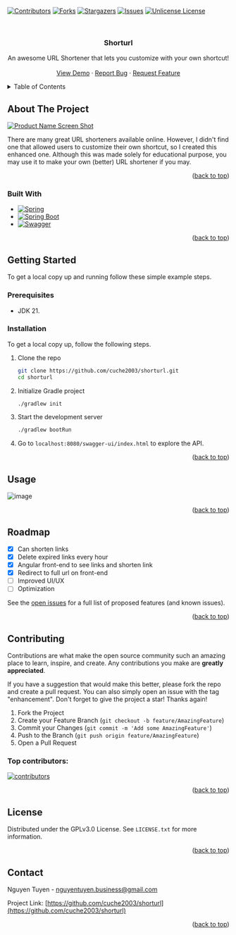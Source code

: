 <a id="readme-top"></a>

[![Contributors][contributors-shield]][contributors-url]
[![Forks][forks-shield]][forks-url]
[![Stargazers][stars-shield]][stars-url]
[![Issues][issues-shield]][issues-url]
[![Unlicense License][license-shield]][license-url]


<!-- PROJECT LOGO -->
<br />
<div align="center">
  <h3 align="center">Shorturl</h3>

  <p align="center">
    An awesome URL Shortener that lets you customize with your own shortcut!
    <br />
    <br />
    <a href="https://github.com/cuche2003/shorturl">View Demo</a>
    &middot;
    <a href="https://github.com/cuche2003/shorturl/issues/new?labels=bug&template=bug-report---.md">Report Bug</a>
    &middot;
    <a href="https://github.com/cuche2003/shorturl/issues/new?labels=enhancement&template=feature-request---.md">Request Feature</a>
  </p>
</div>



<!-- TABLE OF CONTENTS -->
<details>
  <summary>Table of Contents</summary>
  <ol>
    <li>
      <a href="#about-the-project">About The Project</a>
      <ul>
        <li><a href="#built-with">Built With</a></li>
      </ul>
    </li>
    <li>
      <a href="#getting-started">Getting Started</a>
      <ul>
        <li><a href="#prerequisites">Prerequisites</a></li>
        <li><a href="#installation">Installation</a></li>
      </ul>
    </li>
    <li><a href="#usage">Usage</a></li>
    <li><a href="#roadmap">Roadmap</a></li>
    <li><a href="#contributing">Contributing</a></li>
    <li><a href="#license">License</a></li>
    <li><a href="#contact">Contact</a></li>
    <!-- <li><a href="#acknowledgments">Acknowledgments</a></li> -->
  </ol>
</details>



<!-- ABOUT THE PROJECT -->
## About The Project

[![Product Name Screen Shot][product-screenshot]](https://example.com)

There are many great URL shorteners available online. However, I didn't find one that allowed users to customize their own shortcut, so I created this enhanced one. Although this was made solely for educational purpose, you may use it to make your own (better) URL shortener if you may.

<p align="right">(<a href="#readme-top">back to top</a>)</p>


### Built With

* [![Spring][Spring-logo]][Spring-url]
* [![Spring Boot][SpringBoot-logo]][SpringBoot-url]
* [![Swagger][Swagger-logo]][Swagger-url]

<p align="right">(<a href="#readme-top">back to top</a>)</p>



<!-- GETTING STARTED -->
## Getting Started

To get a local copy up and running follow these simple example steps.

### Prerequisites

- JDK 21.

### Installation

To get a local copy up, follow the following steps.

1. Clone the repo
   ```sh
   git clone https://github.com/cuche2003/shorturl.git
   cd shorturl
   ```
3. Initialize Gradle project
   ```sh
   ./gradlew init
   ```
4. Start the development server
   ```sh
   ./gradlew bootRun
   ```
5. Go to `localhost:8080/swagger-ui/index.html` to explore the API.

<p align="right">(<a href="#readme-top">back to top</a>)</p>


<!-- USAGE EXAMPLES -->
## Usage

![image](https://github.com/user-attachments/assets/0d767256-1aaf-41aa-a858-cf9ac856d4b3)


<p align="right">(<a href="#readme-top">back to top</a>)</p>


<!-- ROADMAP -->
## Roadmap

- [x] Can shorten links
- [x] Delete expired links every hour
- [x] Angular front-end to see links and shorten link
- [x] Redirect to full url on front-end
- [ ] Improved UI/UX
- [ ] Optimization

See the [open issues](https://github.com/cuche2003/shorturl/issues) for a full list of proposed features (and known issues).

<p align="right">(<a href="#readme-top">back to top</a>)</p>



<!-- CONTRIBUTING -->
## Contributing

Contributions are what make the open source community such an amazing place to learn, inspire, and create. Any contributions you make are **greatly appreciated**.

If you have a suggestion that would make this better, please fork the repo and create a pull request. You can also simply open an issue with the tag "enhancement".
Don't forget to give the project a star! Thanks again!

1. Fork the Project
2. Create your Feature Branch (`git checkout -b feature/AmazingFeature`)
3. Commit your Changes (`git commit -m 'Add some AmazingFeature'`)
4. Push to the Branch (`git push origin feature/AmazingFeature`)
5. Open a Pull Request

### Top contributors:

<a href="https://github.com/cuche2003/shorturl/graphs/contributors">
  <img src="https://contrib.rocks/image?repo=cuche2003/shorturl" alt="contributors"/>
</a>

<p align="right">(<a href="#readme-top">back to top</a>)</p>



<!-- LICENSE -->
## License

Distributed under the GPLv3.0 License. See `LICENSE.txt` for more information.

<p align="right">(<a href="#readme-top">back to top</a>)</p>



<!-- CONTACT -->
## Contact

Nguyen Tuyen - nguyentuyen.business@gmail.com

Project Link: [https://github.com/cuche2003/shorturl](https://github.com/cuche2003/shorturl)

<p align="right">(<a href="#readme-top">back to top</a>)</p>



<!-- ACKNOWLEDGMENTS -->
<!--
## Acknowledgments

Use this space to list resources you find helpful and would like to give credit to.

<p align="right">(<a href="#readme-top">back to top</a>)</p>
-->


<!-- MARKDOWN LINKS & IMAGES -->
<!-- https://www.markdownguide.org/basic-syntax/#reference-style-links -->
[contributors-shield]: https://img.shields.io/github/contributors/cuche2003/shorturl.svg?style=for-the-badge
[contributors-url]: https://github.com/cuche2003/shorturl/graphs/contributors
[forks-shield]: https://img.shields.io/github/forks/cuche2003/shorturl.svg?style=for-the-badge
[forks-url]: https://github.com/cuche2003/shorturl/network/members
[stars-shield]: https://img.shields.io/github/stars/cuche2003/shorturl.svg?style=for-the-badge
[stars-url]: https://github.com/cuche2003/shorturl/stargazers
[issues-shield]: https://img.shields.io/github/issues/cuche2003/shorturl.svg?style=for-the-badge
[issues-url]: https://github.com/cuche2003/shorturl/issues
[license-shield]: https://img.shields.io/github/license/cuche2003/shorturl.svg?style=for-the-badge
[license-url]: https://github.com/cuche2003/shorturl/blob/master/LICENSE
[product-screenshot]: images/screenshot.png
[Spring-logo]: https://img.shields.io/badge/Spring-6DB33F?style=for-the-badge&logo=spring&logoColor=white
[Spring-url]: https://spring.io
[SpringBoot-logo]: https://img.shields.io/badge/Spring_Boot-6DB33F?style=for-the-badge&logo=spring-boot&logoColor=white
[SpringBoot-url]: https://spring.io/projects/spring-boot
[Swagger-logo]: https://img.shields.io/badge/Swagger-85EA2D?style=for-the-badge&logo=Swagger&logoColor=white
[Swagger-url]: https://swagger.io/
